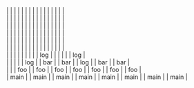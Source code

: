 |       |  |       |  |       |  |       |  |       |  |       |  |       |  |       |  
|       |  |       |  |       |  |       |  |       |  |       |  |       |  |       |  
|       |  |       |  |       |  |       |  |       |  |       |  |       |  |       |  
|       |  |       |  |       |  |       |  |       |  |       |  |       |  |       |  
|       |  |       |  |       |  |       |  |       |  |       |  |       |  |       |  
|       |  |       |  |       |  |       |  |       |  |       |  |       |  |       |  
|       |  |       |  |       |  |       |  |  log  |  |       |  |       |  |  log  |  
|       |  |       |  |  log  |  |  bar  |  |  bar  |  |  log  |  |  bar  |  |  bar  |  
|       |  |  foo  |  |  foo  |  |  foo  |  |  foo  |  |  foo  |  |  foo  |  |  foo  |  
|  main |  |  main |  |  main |  |  main |  |  main |  |  main |  |  main |  |  main |  
